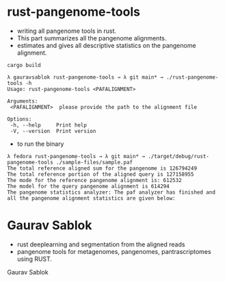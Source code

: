 # rust-pangenome-tools
 - writing all pangenome tools in rust. 
 - This part summarizes all the pangenome alignments. 
 - estimates and gives all descriptive statistics on the pangenome alignment. 
 ```
 cargo build
 
 ```

 ```
 λ gauravsablok rust-pangenome-tools → λ git main* → ./rust-pangenome-tools -h
 Usage: rust-pangenome-tools <PAFALIGNMENT>

 Arguments:
  <PAFALIGNMENT>  please provide the path to the alignment file

 Options:
  -h, --help     Print help
  -V, --version  Print version

 ```
 - to run the binary
 ```
 λ fedora rust-pangenome-tools → λ git main* → ./target/debug/rust-pangenome-tools ./sample-files/sample.paf
 The total reference aligned sum for the pangenome is 126794249
 The total reference portion of the aligned query is 127158955
 The mode for the reference pangenome alignment is: 612532
 The model for the query pangenome alignment is 614294
 The pangenome statistics analyzer: The paf analyzer has finished and all the pangenome alignment statistics are given below:
 ```
 Gaurav Sablok
=======

- rust deeplearning and segmentation from the aligned reads
- pangenome tools for metagenomes, pangenomes, pantrascriptomes using RUST.

Gaurav Sablok
